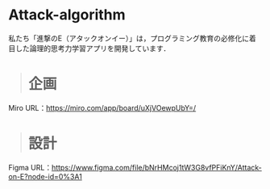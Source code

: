 # Attack-algorithm

私たち「進撃のE（アタックオンイー）」は，プログラミング教育の必修化に着目した論理的思考力学習アプリを開発しています．

> # 企画
Miro URL：https://miro.com/app/board/uXjVOewpUbY=/
> # 設計
Figma URL：https://www.figma.com/file/bNrHMcoj1tW3G8vfPFiKnY/Attack-on-E?node-id=0%3A1
